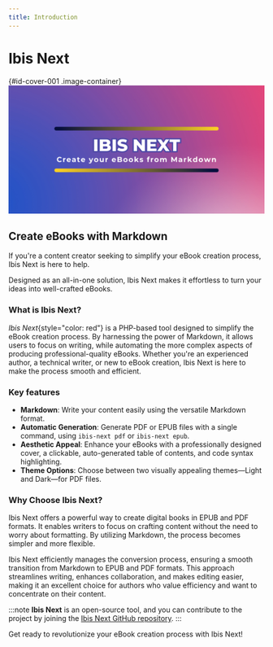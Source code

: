 ```yaml
---
title: Introduction
---
```


# Ibis Next

{#id-cover-001 .image-container}
![Ibis Next Cover Image](../assets/images/ibis-next-cover.png)


## Create eBooks with Markdown

If you're a content creator seeking to simplify your eBook creation process, Ibis Next is here to help.

Designed as an all-in-one solution, Ibis Next makes it effortless to turn your ideas into well-crafted eBooks.

### What is Ibis Next?

*Ibis Next*{style="color: red"} is a PHP-based tool designed to simplify the eBook creation process. By harnessing the power of Markdown, it allows users to focus on writing, while automating the more complex aspects of producing professional-quality eBooks. Whether you're an experienced author, a technical writer, or new to eBook creation, Ibis Next is here to make the process smooth and efficient.

### Key features

- **Markdown**: Write your content easily using the versatile Markdown format.
- **Automatic Generation**: Generate PDF or EPUB files with a single command, using `ibis-next pdf` or `ibis-next epub`.
- **Aesthetic Appeal**: Enhance your eBooks with a professionally designed cover, a clickable, auto-generated table of contents, and code syntax highlighting.
- **Theme Options**: Choose between two visually appealing themes—Light and Dark—for PDF files.

### Why Choose Ibis Next?

Ibis Next offers a powerful way to create digital books in EPUB and PDF formats. It enables writers to focus on crafting content without the need to worry about formatting. By utilizing Markdown, the process becomes simpler and more flexible.

Ibis Next efficiently manages the conversion process, ensuring a smooth transition from Markdown to EPUB and PDF formats. This approach streamlines writing, enhances collaboration, and makes editing easier, making it an excellent choice for authors who value efficiency and want to concentrate on their content.

:::note
**Ibis Next** is an open-source tool, and you can contribute to the project by joining the [Ibis Next GitHub repository](https://github.com/Hi-Folks/ibis-next).
:::

Get ready to revolutionize your eBook creation process with Ibis Next!
